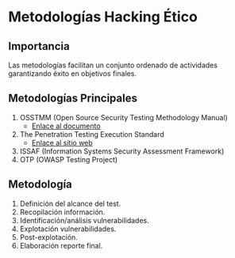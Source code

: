 # Metodologías Hacking Ético

## Importancia
Las metodologías facilitan un conjunto ordenado de actividades garantizando éxito en objetivos finales.

## Metodologías Principales
1. OSSTMM (Open Source Security Testing Methodology Manual)
   - [Enlace al documento](https://www.isecom.org/OSSTMM.3.pdf)
2. The Penetration Testing Execution Standard
   - [Enlace al sitio web](http://www.pentest-standard.org/index.php/Main_Page)
3. ISSAF (Information Systems Security Assessment Framework)
4. OTP (OWASP Testing Project)

## Metodología
1. Definición del alcance del test.
2. Recopilación información.
3. Identificación/análisis vulnerabilidades.
4. Explotación vulnerabilidades.
5. Post-explotación.
6. Elaboración reporte final.

